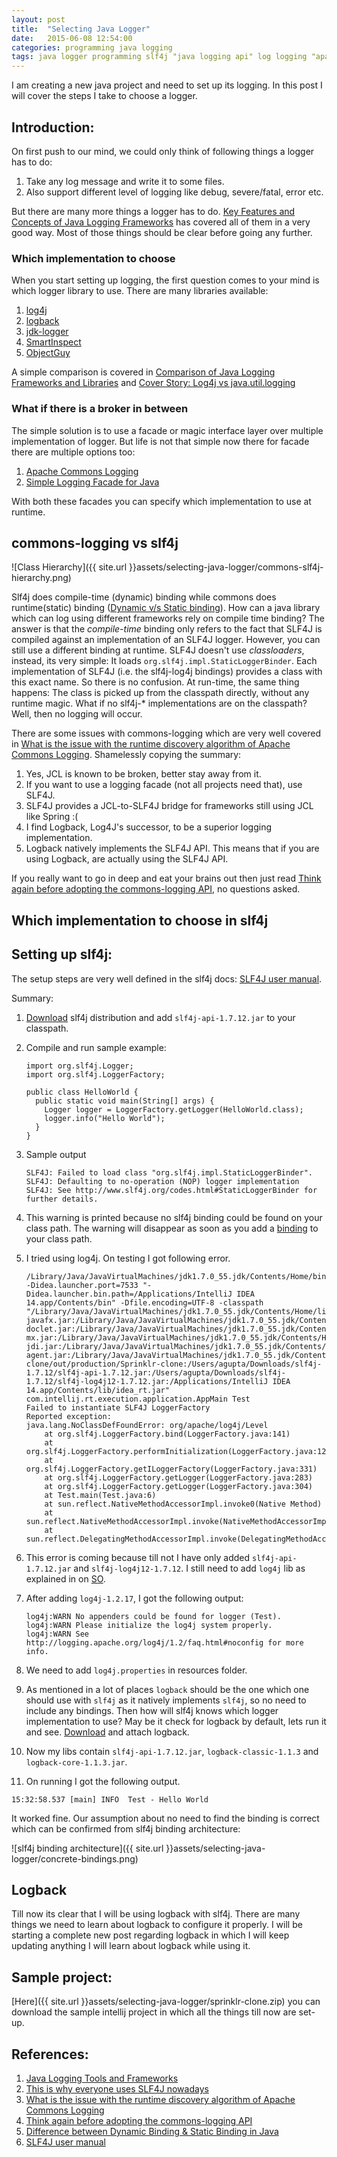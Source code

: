 ```yaml
---
layout: post
title:  "Selecting Java Logger"
date:   2015-06-08 12:54:00
categories: programming java logging
tags: java logger programming slf4j "java logging api" log logging "apache commons logging" 
---
```


I am creating a new java project and need to set up its logging. In this post I will cover the steps I take to choose a logger.

## Introduction:

On first push to our mind, we could only think of following things a logger has to do:

1. Take any log message and write it to some files.
2. Also support different level of logging like debug, severe/fatal, error etc.

But there are many more things a logger has to do. [Key Features and Concepts of Java Logging Frameworks](http://www.java-logging.com/concepts/) has covered all of them in a very good way. Most of those things should be clear before going any further.

### Which implementation to  choose

When you start setting up logging, the first question comes to your mind is which logger library to use. There are many libraries available:

1. [log4j](http://logging.apache.org/log4j/2.x/)
2. [logback](http://logback.qos.ch/)
3. [jdk-logger](https://docs.oracle.com/javase/7/docs/api/java/util/logging/Logger.html)
4. [SmartInspect](http://www.gurock.com/smartinspect/)
5. [ObjectGuy](http://www.theobjectguy.com/javalog/)

A simple comparison is covered in [Comparison of Java Logging Frameworks and Libraries](http://www.java-logging.com/comparison/) and [Cover Story: Log4j vs java.util.logging](http://java.sys-con.com/node/48541)

### What if there is a broker in between

The simple solution is to use a facade or magic interface layer over multiple implementation of logger. But life is not that simple now there for facade there are multiple options too:

1. [Apache Commons Logging](http://commons.apache.org/proper/commons-logging/)
2. [Simple Logging Facade for Java](http://www.slf4j.org/)

With both these facades you can specify which implementation to use at runtime.

## commons-logging vs slf4j

![Class Hierarchy]({{ site.url }}assets/selecting-java-logger/commons-slf4j-hierarchy.png)

Slf4j does compile-time (dynamic) binding while commons does runtime(static) binding ([Dynamic v/s Static binding](http://geekexplains.blogspot.in/2008/06/dynamic-binding-vs-static-binding-in.html)). How can a java library which can log using different frameworks rely on compile time binding?  The answer is  that the *compile-time* binding only refers to the fact that SLF4J is compiled against an implementation of an SLF4J logger. However, you can still use a different binding at runtime. SLF4J doesn't use *classloaders*, instead, its very simple:  It loads `org.slf4j.impl.StaticLoggerBinder`.  Each implementation of SLF4J (i.e. the slf4j-log4j bindings) provides a class with this exact name. So there is no confusion.  At run-time, the same thing happens: The class is picked up from the classpath directly, without any runtime magic.  What if no slf4j-* implementations are on the classpath?  Well, then no logging will occur.

There are some issues with commons-logging which are very well covered in [What is the issue with the runtime discovery algorithm of Apache Commons Logging](http://stackoverflow.com/questions/3222895/what-is-the-issue-with-the-runtime-discovery-algorithm-of-apache-commons-logging). Shamelessly copying the summary:

1. Yes, JCL is known to be broken, better stay away from it.
2. If you want to use a logging facade (not all projects need that), use SLF4J.
3. SLF4J provides a JCL-to-SLF4J bridge for frameworks still using JCL like Spring :(
4. I find Logback, Log4J's successor, to be a superior logging implementation.
5. Logback natively implements the SLF4J API. This means that if you are using Logback, are actually using the SLF4J API.

If you really want to go in deep and eat your brains out then just read [Think again before adopting the commons-logging API](http://articles.qos.ch/thinkAgain.html), no questions asked.

## Which implementation to choose in slf4j


## Setting up slf4j:
The setup steps are very well defined in the slf4j docs: [SLF4J user manual](http://www.slf4j.org/manual.html).

Summary:

1. [Download](http://www.slf4j.org/download.html) slf4j distribution and add `slf4j-api-1.7.12.jar` to your classpath.
2. Compile and run sample example:

    ```
    import org.slf4j.Logger;
    import org.slf4j.LoggerFactory;

    public class HelloWorld {
      public static void main(String[] args) {
        Logger logger = LoggerFactory.getLogger(HelloWorld.class);
        logger.info("Hello World");
      }
    }
    ```
3. Sample output

    ```
    SLF4J: Failed to load class "org.slf4j.impl.StaticLoggerBinder".
    SLF4J: Defaulting to no-operation (NOP) logger implementation
    SLF4J: See http://www.slf4j.org/codes.html#StaticLoggerBinder for further details.
    ```
4. This warning is printed because no slf4j binding could be found on your class path. The warning will disappear as soon as you add a [binding](http://www.slf4j.org/manual.html#swapping) to your class path.
5. I tried using log4j. On testing I got following error.

    ```
    /Library/Java/JavaVirtualMachines/jdk1.7.0_55.jdk/Contents/Home/bin/java -Didea.launcher.port=7533 "-Didea.launcher.bin.path=/Applications/IntelliJ IDEA 14.app/Contents/bin" -Dfile.encoding=UTF-8 -classpath "/Library/Java/JavaVirtualMachines/jdk1.7.0_55.jdk/Contents/Home/lib/ant-javafx.jar:/Library/Java/JavaVirtualMachines/jdk1.7.0_55.jdk/Contents/Home/lib/dt.jar:/Library/Java/JavaVirtualMachines/jdk1.7.0_55.jdk/Contents/Home/lib/javafx-doclet.jar:/Library/Java/JavaVirtualMachines/jdk1.7.0_55.jdk/Contents/Home/lib/javafx-mx.jar:/Library/Java/JavaVirtualMachines/jdk1.7.0_55.jdk/Contents/Home/lib/jconsole.jar:/Library/Java/JavaVirtualMachines/jdk1.7.0_55.jdk/Contents/Home/lib/sa-jdi.jar:/Library/Java/JavaVirtualMachines/jdk1.7.0_55.jdk/Contents/Home/lib/tools.jar:/Library/Java/JavaVirtualMachines/jdk1.7.0_55.jdk/Contents/Home/jre/lib/charsets.jar:/Library/Java/JavaVirtualMachines/jdk1.7.0_55.jdk/Contents/Home/jre/lib/deploy.jar:/Library/Java/JavaVirtualMachines/jdk1.7.0_55.jdk/Contents/Home/jre/lib/htmlconverter.jar:/Library/Java/JavaVirtualMachines/jdk1.7.0_55.jdk/Contents/Home/jre/lib/javaws.jar:/Library/Java/JavaVirtualMachines/jdk1.7.0_55.jdk/Contents/Home/jre/lib/jce.jar:/Library/Java/JavaVirtualMachines/jdk1.7.0_55.jdk/Contents/Home/jre/lib/jfr.jar:/Library/Java/JavaVirtualMachines/jdk1.7.0_55.jdk/Contents/Home/jre/lib/jfxrt.jar:/Library/Java/JavaVirtualMachines/jdk1.7.0_55.jdk/Contents/Home/jre/lib/jsse.jar:/Library/Java/JavaVirtualMachines/jdk1.7.0_55.jdk/Contents/Home/jre/lib/management-agent.jar:/Library/Java/JavaVirtualMachines/jdk1.7.0_55.jdk/Contents/Home/jre/lib/plugin.jar:/Library/Java/JavaVirtualMachines/jdk1.7.0_55.jdk/Contents/Home/jre/lib/resources.jar:/Library/Java/JavaVirtualMachines/jdk1.7.0_55.jdk/Contents/Home/jre/lib/rt.jar:/Library/Java/JavaVirtualMachines/jdk1.7.0_55.jdk/Contents/Home/jre/lib/ext/dnsns.jar:/Library/Java/JavaVirtualMachines/jdk1.7.0_55.jdk/Contents/Home/jre/lib/ext/localedata.jar:/Library/Java/JavaVirtualMachines/jdk1.7.0_55.jdk/Contents/Home/jre/lib/ext/sunec.jar:/Library/Java/JavaVirtualMachines/jdk1.7.0_55.jdk/Contents/Home/jre/lib/ext/sunjce_provider.jar:/Library/Java/JavaVirtualMachines/jdk1.7.0_55.jdk/Contents/Home/jre/lib/ext/sunpkcs11.jar:/Library/Java/JavaVirtualMachines/jdk1.7.0_55.jdk/Contents/Home/jre/lib/ext/zipfs.jar:/Users/agupta/Projects/Sprinklr-clone/out/production/Sprinklr-clone:/Users/agupta/Downloads/slf4j-1.7.12/slf4j-api-1.7.12.jar:/Users/agupta/Downloads/slf4j-1.7.12/slf4j-log4j12-1.7.12.jar:/Applications/IntelliJ IDEA 14.app/Contents/lib/idea_rt.jar" com.intellij.rt.execution.application.AppMain Test
    Failed to instantiate SLF4J LoggerFactory
    Reported exception:
    java.lang.NoClassDefFoundError: org/apache/log4j/Level
        at org.slf4j.LoggerFactory.bind(LoggerFactory.java:141)
        at org.slf4j.LoggerFactory.performInitialization(LoggerFactory.java:120)
        at org.slf4j.LoggerFactory.getILoggerFactory(LoggerFactory.java:331)
        at org.slf4j.LoggerFactory.getLogger(LoggerFactory.java:283)
        at org.slf4j.LoggerFactory.getLogger(LoggerFactory.java:304)
        at Test.main(Test.java:6)
        at sun.reflect.NativeMethodAccessorImpl.invoke0(Native Method)
        at sun.reflect.NativeMethodAccessorImpl.invoke(NativeMethodAccessorImpl.java:57)
        at sun.reflect.DelegatingMethodAccessorImpl.invoke(DelegatingMethodAccessorImpl.java:43)

    ```
6. This error is coming because till not I have only added `slf4j-api-1.7.12.jar` and `slf4j-log4j12-1.7.12`. I still need to add `log4j` lib as explained in on [SO](http://stackoverflow.com/questions/10585656/java-lang-classnotfoundexception-org-apache-log4j-level).
7. After adding `log4j-1.2.17`, I got the following output:

    ```
    log4j:WARN No appenders could be found for logger (Test).
    log4j:WARN Please initialize the log4j system properly.
    log4j:WARN See http://logging.apache.org/log4j/1.2/faq.html#noconfig for more info.
    ```
8. We need to add `log4j.properties` in resources folder.
9. As mentioned in a lot of places `logback` should be the one which one should use with `slf4j` as it natively implements `slf4j`, so no need to include any bindings. Then how will slf4j knows which logger implementation to use? May be it check for logback by default, lets run it and see. [Download](http://logback.qos.ch/download.html) and attach logback.
10. Now my libs contain `slf4j-api-1.7.12.jar`, `logback-classic-1.1.3` and `logback-core-1.1.3.jar`.
11. On running I got the following output.

```
15:32:58.537 [main] INFO  Test - Hello World
```

It worked fine. Our assumption about no need to find the binding is correct which can be confirmed from slf4j binding architecture:

![slf4j binding architecture]({{ site.url }}assets/selecting-java-logger/concrete-bindings.png)


## Logback

Till now its clear that I will be using logback with slf4j. There are many things we need to learn about logback to configure it properly. I will be starting a complete new post regarding logback in which I will keep updating anything I will learn about logback while using it.

## Sample project:

[Here]({{ site.url }}assets/selecting-java-logger/sprinklr-clone.zip) you can download the sample intellij project in which all the things till now are set-up.

## References:

1. [Java Logging Tools and Frameworks](http://www.java-logging.com/)
2. [This is why everyone uses SLF4J nowadays](http://jayunit100.blogspot.in/2013/10/simplifying-distinction-between-sl4j.html)
3. [What is the issue with the runtime discovery algorithm of Apache Commons Logging](http://stackoverflow.com/questions/3222895/what-is-the-issue-with-the-runtime-discovery-algorithm-of-apache-commons-logging)
4. [Think again before adopting the commons-logging API](http://articles.qos.ch/thinkAgain.html)
5. [Difference between Dynamic Binding & Static Binding in Java](http://geekexplains.blogspot.in/2008/06/dynamic-binding-vs-static-binding-in.html)
6. [SLF4J user manual](http://www.slf4j.org/manual.html)